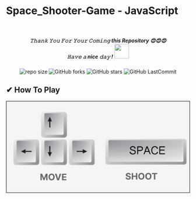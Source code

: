# Space_Shooter-Game - JavaScript
<br>
<h5 align="center">
𝚃𝚑𝚊𝚗𝚔 𝚈𝚘𝚞 𝙵𝚘𝚛 𝚈𝚘𝚞𝚛 𝙲𝚘𝚖𝚒𝚗𝚐 this Repository 😍😍😍<br>
𝙷𝚊𝚟𝚎 𝚊 nice 𝚍𝚊𝚢 ! 
	<img src="https://raw.githubusercontent.com/isharamaduranga/red-alpha/main/Hi.gif" width="40px" Height="40px">
</h5>
<div align="center">

![repo size](https://img.shields.io/github/repo-size/isharamaduranga/Python-Programming-Conversion_System?label=Repo%20Size&style=for-the-badge&labelColor=black&color=1eb61e)
![GitHub forks](https://img.shields.io/github/forks/isharamaduranga/Python-Programming-Conversion_System?&labelColor=black&color=2196f3&style=for-the-badge)
![GitHub stars](https://img.shields.io/github/stars/isharamaduranga/Python-Programming-Conversion_System?&labelColor=black&color=ff9800&style=for-the-badge)
![GitHub LastCommit](https://img.shields.io/github/last-commit/isharamaduranga/Python-Programming-Conversion_System?logo=github&labelColor=black&color=e91e63&style=for-the-badge)
</div>

## ✔ How To Play 
<img src="img/CONTROLE.png">
